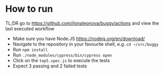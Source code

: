 # How to run

TL;DR go to https://github.com/ilonaleonova/buggy/actions and view the last executed workflow

- Make sure you have Node.JS https://nodejs.org/en/download/
- Navigate to the repository in your favourite shell, e.g. `cd ~/src/buggy`
- Run `npm install`
- Run `./node_modules/cypress/bin/cypress open`
- Click on the `top5.spec.js` to execute the tests
- Expect 3 passing and 2 failed tests